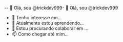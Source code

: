 -- 👋 Olá, sou @trickdev999- 👋 Olá, sou @trickdev999
- 👀 Tenho interesse em...
- 🌱 Atualmente estou aprendendo...
- 💞️ Estou procurando colaborar em ...
- 📫 Como chegar até mim...
<!---
trickdev999/trickdev999 is a ✨ special ✨ repository because its `README.md` (this file) appears on your GitHub profile.
You can click the Preview link to take a look at your changes.
--->
